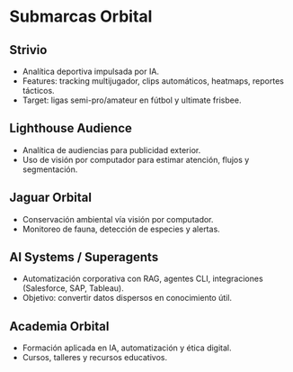 # Submarcas Orbital

## Strivio
- Analítica deportiva impulsada por IA.
- Features: tracking multijugador, clips automáticos, heatmaps, reportes tácticos.
- Target: ligas semi-pro/amateur en fútbol y ultimate frisbee.

## Lighthouse Audience
- Analítica de audiencias para publicidad exterior.
- Uso de visión por computador para estimar atención, flujos y segmentación.

## Jaguar Orbital
- Conservación ambiental vía visión por computador.
- Monitoreo de fauna, detección de especies y alertas.

## AI Systems / Superagents
- Automatización corporativa con RAG, agentes CLI, integraciones (Salesforce, SAP, Tableau).
- Objetivo: convertir datos dispersos en conocimiento útil.

## Academia Orbital
- Formación aplicada en IA, automatización y ética digital.
- Cursos, talleres y recursos educativos.
